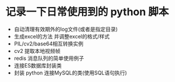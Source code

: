 # 记录一下日常使用到的 python 脚本

- 自动清理有效期外的log文件(或者是指定目录)
- 生成excel的方法 并调整excel的格式/样式
- PIL/cv2/base64相互转换实例
- cv2 提取本地视频帧
- redis 消息队列的简单使用例子
- 连接ES数据库封装类
- 封装 python 连接MySQL的类(使用SQL语句执行)
